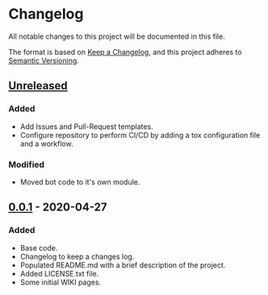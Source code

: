 # Changelog
All notable changes to this project will be documented in this file.

The format is based on [Keep a Changelog](https://keepachangelog.com/en/1.0.0/),
and this project adheres to [Semantic Versioning](https://semver.org/spec/v2.0.0.html).

## [Unreleased]

### Added

- Add Issues and Pull-Request templates.
- Configure repository to perform CI/CD by adding a tox configuration file and a workflow.

### Modified

- Moved bot code to it's own module.

## [0.0.1] - 2020-04-27

### Added

- Base code.
- Changelog to keep a changes log.
- Populated README.md with a brief description of the project.
- Added LICENSE.txt file.
- Some initial WIKI pages.

[Unreleased]: https://github.com/jorgechp/etsiit_bot/compare/v0.0.1...HEAD
[0.0.1]: https://github.com/jorgechp/etsiit_bot/releases/tag/v0.0.1
